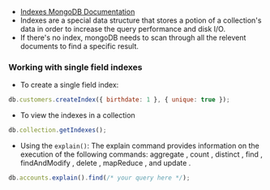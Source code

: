 - [Indexes MongoDB Documentation](https://www.mongodb.com/docs/manual/indexes/#:~:text=MongoDB%20uses%20multikey%20indexes%20to,or%20elements%20of%20the%20arrays.)
- Indexes are a special data structure that stores a potion of a collection's data in order to increase the query performance and disk I/O.
- If there's no index, mongoDB needs to scan through all the relevent documents to find a specific result.

### Working with single field indexes

- To create a single field index:

```javascript
db.customers.createIndex({ birthdate: 1 }, { unique: true });
```

- To view the indexes in a collection

```javascript
db.collection.getIndexes();
```

- Using the `explain()`: The explain command provides information on the execution of the following commands: aggregate , count , distinct , find , findAndModify , delete , mapReduce , and update .

```javascript
db.accounts.explain().find(/* your query here */);
```
